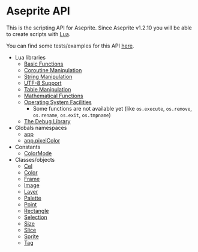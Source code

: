 # Aseprite API

This is the scripting API for Aseprite. Since Aseprite v1.2.10 you
will be able to create scripts with [Lua](https://www.lua.org/).

You can find some tests/examples for this API
[here](https://github.com/aseprite/tests/tree/master/scripts).

* Lua libraries
  * [Basic Functions](https://www.lua.org/manual/5.3/manual.html#6.1)
  * [Coroutine Manipulation](https://www.lua.org/manual/5.3/manual.html#6.2)
  * [String Manipulation](https://www.lua.org/manual/5.3/manual.html#6.4)
  * [UTF-8 Support](https://www.lua.org/manual/5.3/manual.html#6.5)
  * [Table Manipulation](https://www.lua.org/manual/5.3/manual.html#6.6)
  * [Mathematical Functions](https://www.lua.org/manual/5.3/manual.html#6.7)
  * [Operating System Facilities](https://www.lua.org/manual/5.3/manual.html#6.9)
    * Some functions are not available yet (like `os.execute`,
      `os.remove`, `os.rename`, `os.exit`, `os.tmpname`)
  * [The Debug Library](https://www.lua.org/manual/5.3/manual.html#6.10)
* Globals namespaces
  * [app](api/app.md)
  * [app.pixelColor](api/pixelcolor.md)
* Constants
  * [ColorMode](api/colormode.md)
* Classes/objects
  * [Cel](api/cel.md)
  * [Color](api/color.md)
  * [Frame](api/frame.md)
  * [Image](api/image.md)
  * [Layer](api/layer.md)
  * [Palette](api/palette.md)
  * [Point](api/point.md)
  * [Rectangle](api/rectangle.md)
  * [Selection](api/selection.md)
  * [Size](api/size.md)
  * [Slice](api/slice.md)
  * [Sprite](api/sprite.md)
  * [Tag](api/tag.md)
